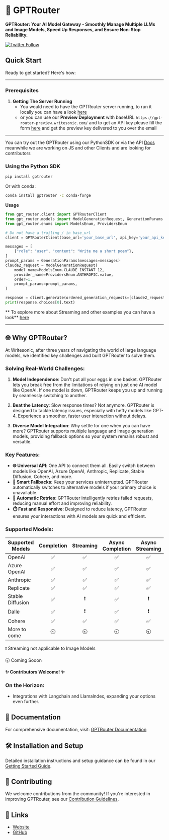 # 🚀 GPTRouter

**GPTRouter: Your AI Model Gateway - Smoothly Manage Multiple LLMs and Image Models, Speed Up Responses, and Ensure Non-Stop Reliability.**

[![Twitter Follow](https://img.shields.io/twitter/follow/writesonic?style=social)](https://twitter.com/writesonic)

## Quick Start

Ready to get started? Here's how:

---

### Prerequisites

1. **Getting The Server Running**
   - You would need to have the GPTRouter server running, to run it locally you can have a look [here](https://gpt-router.writesonic.com/docs/Getting%20Started/Developing%20Locally)
   - or you can use our **Preview Deployment** with baseURL `https://gpt-router-preview.writesonic.com/` and to get an API key please fill the form [here](https://gpt-router.writesonic.com/#APIKey) and get the preview key delivered to you over the email

---

You can try out the GPTRouter using our PythonSDK or via the API [Docs](https://gpt-router-preview.writesonic.com/docs/static/index.html) meanwhile we are working on JS and other Clients and are looking for contributors

### Using the Python SDK

```bash
pip install gptrouter
```

Or with conda:

```bash
conda install gptrouter -c conda-forge
```

**Usage**

```python
from gpt_router.client import GPTRouterClient
from gpt_router.models import ModelGenerationRequest, GenerationParams
from gpt_router.enums import ModelsEnum, ProvidersEnum

# Do not have a trailing / in base_url
client = GPTRouterClient(base_url='your_base_url', api_key='your_api_key')

messages = [
    {"role": "user", "content": "Write me a short poem"},
]
prompt_params = GenerationParams(messages=messages)
claude2_request = ModelGenerationRequest(
    model_name=ModelsEnum.CLAUDE_INSTANT_12,
    provider_name=ProvidersEnum.ANTHROPIC.value,
    order=1,
    prompt_params=prompt_params,
)

response = client.generate(ordered_generation_requests=[claude2_request])
print(response.choices[0].text)
```

**
To explore more about Streaming and other examples you can have a look** [here](https://gpt-router.writesonic.com/docs/examples)

---

## 🌐 Why GPTRouter?

At Writesonic, after three years of navigating the world of large language models, we identified key challenges and built GPTRouter to solve them.

### Solving Real-World Challenges:

1. **Model Independence**: Don't put all your eggs in one basket. GPTRouter lets you break free from the limitations of relying on just one AI model like OpenAI. If one model is down, GPTRouter keeps you up and running by seamlessly switching to another.

2. **Beat the Latency**: Slow response times? Not anymore. GPTRouter is designed to tackle latency issues, especially with hefty models like GPT-4. Experience a smoother, faster user interaction without delays.

3. **Diverse Model Integration**: Why settle for one when you can have more? GPTRouter supports multiple language and image generation models, providing fallback options so your system remains robust and versatile.

### Key Features:

- **🌐 Universal API**: One API to connect them all. Easily switch between models like OpenAI, Azure OpenAI, Anthropic, Replicate, Stable Diffusion, Cohere, and more.
- **🔀 Smart Fallbacks**: Keep your services uninterrupted. GPTRouter automatically switches to alternative models if your primary choice is unavailable.
- **🔄 Automatic Retries**: GPTRouter intelligently retries failed requests, reducing manual effort and improving reliability.
- **⏱️ Fast and Responsive**: Designed to reduce latency, GPTRouter ensures your interactions with AI models are quick and efficient.

### Supported Models:

| Supported Models |     Completion     |        Streaming         |  Async Completion  |     Async Streaming      |
| ---------------- | :----------------: | :----------------------: | :----------------: | :----------------------: |
| OpenAI           | :white_check_mark: |    :white_check_mark:    | :white_check_mark: |    :white_check_mark:    |
| Azure OpenAI     | :white_check_mark: |    :white_check_mark:    | :white_check_mark: |    :white_check_mark:    |
| Anthropic        | :white_check_mark: |    :white_check_mark:    | :white_check_mark: |    :white_check_mark:    |
| Replicate        | :white_check_mark: |    :white_check_mark:    | :white_check_mark: |    :white_check_mark:    |
| Stable Diffusion | :white_check_mark: | :heavy_exclamation_mark: | :white_check_mark: | :heavy_exclamation_mark: |
| Dalle            | :white_check_mark: | :heavy_exclamation_mark: | :white_check_mark: | :heavy_exclamation_mark: |
| Cohere           | :white_check_mark: |    :white_check_mark:    | :white_check_mark: |    :white_check_mark:    |
| More to come     |     :clock930:     |        :clock930:        |     :clock930:     |        :clock930:        |

:heavy_exclamation_mark: Streaming not applicable to Image Models

:clock930: Coming Sooon

**:sparkles: Contributors Welcome! :sparkles:**

### On the Horizon:

- Integrations with Langchain and LlamaIndex, expanding your options even further.

## 📖 Documentation

For comprehensive documentation, visit: [GPTRouter Documentation](https://gpt-router.writesonic.com)

## 🛠️ Installation and Setup

Detailed installation instructions and setup guidance can be found in our [Getting Started Guide](https://gpt-router.writesonic.com/get-started).

## 🤝 Contributing

We welcome contributions from the community! If you're interested in improving GPTRouter, see our [Contribution Guidelines](./03-Contributing.md).

## 🔗 Links

- [Website](https://gpt-router.writesonic.com)
- [GitHub](https://github.com/writesonic/GPTRouter)
